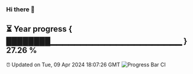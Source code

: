 ### Hi there 👋
⏳ Year progress { ████████▁▁▁▁▁▁▁▁▁▁▁▁▁▁▁▁▁▁▁▁▁▁ } 27.26 %
---
⏰ Updated on Tue, 09 Apr 2024 18:07:26 GMT
![Progress Bar CI](https://github.com/Moyi321/Moyi321/workflows/Progress%20Bar%20CI/badge.svg)
